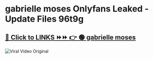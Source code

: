 
 # gabrielle moses Onlyfans Leaked - Update Files 96t9g

## <h2><a href="https://clipsfans.com/gabrielle_moses&ref=git">🔗 Click to LINKS ⏩⏩ 👉 🟢 gabrielle moses </a></h2>

<a href="https://clipsfans.com/gabrielle_moses&ref=git" rel="nofollow" data-target="animated-image.originalLink"><img src="https://i.ibb.co.com/xMMVF88/686577567.gif" alt="Viral Video Original" style="max-width: 100%; display: inline-block;" data-target="animated-image.originalImage"></a>

